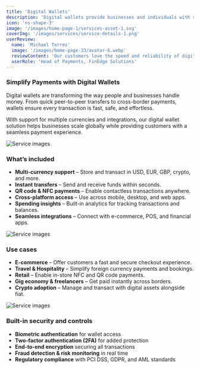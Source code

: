 ```yaml
---
title: 'Digital Wallets'
description: 'Digital wallets provide businesses and individuals with secure, convenient, and fast ways to store, send, and receive money across multiple channels and currencies.'
icon: 'ns-shape-3'
image: '/images/home-page-1/services-asset-1.svg'
coverImg: '/images/services/service-details-1.png'
userReview:
  name: 'Michael Torres'
  image: '/images/home-page-33/avatar-6.webp'
  reviewContent: 'Our customers love the speed and reliability of digital wallet payments. It’s streamlined our checkout process and significantly increased customer satisfaction.'
  userRole: 'Head of Payments, FinEdge Solutions'
---
```


### Simplify Payments with Digital Wallets

Digital wallets are transforming the way people and businesses handle money. From quick peer-to-peer transfers to cross-border payments, wallets ensure every transaction is fast, safe, and effortless.

With support for multiple currencies and integrations, our digital wallet solution helps businesses scale globally while providing customers with a seamless payment experience.

![Service images](/images/services/service-details-1.png)

### What’s included

- **Multi-currency support** – Store and transact in USD, EUR, GBP, crypto, and more.
- **Instant transfers** – Send and receive funds within seconds.
- **QR code & NFC payments** – Enable contactless transactions anywhere.
- **Cross-platform access** – Use across mobile, desktop, and web apps.
- **Spending insights** – Built-in analytics for tracking transactions and balances.
- **Seamless integrations** – Connect with e-commerce, POS, and financial apps.

![Service images](/images/services/service-details-2.png)

### Use cases

- **E-commerce** – Offer customers a fast and secure checkout experience.
- **Travel & Hospitality** – Simplify foreign currency payments and bookings.
- **Retail** – Enable in-store NFC and QR code payments.
- **Gig economy & freelancers** – Get paid instantly across borders.
- **Crypto adoption** – Manage and transact with digital assets alongside fiat.

![Service images](/images/services/service-details-3.jpg)

### Built-in security and controls

- **Biometric authentication** for wallet access
- **Two-factor authentication (2FA)** for added protection
- **End-to-end encryption** securing all transactions
- **Fraud detection & risk monitoring** in real time
- **Regulatory compliance** with PCI DSS, GDPR, and AML standards
